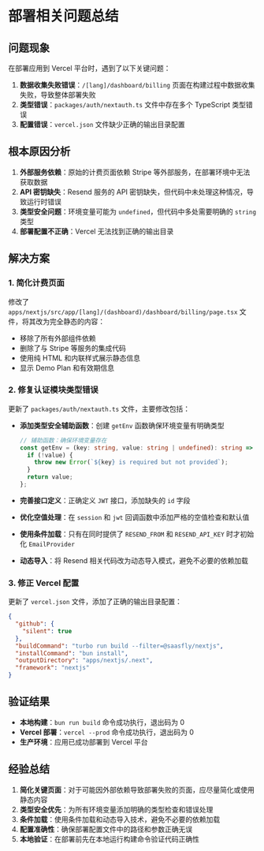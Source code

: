 # 部署相关问题总结

## 问题现象

在部署应用到 Vercel 平台时，遇到了以下关键问题：

1. **数据收集失败错误**：`/[lang]/dashboard/billing` 页面在构建过程中数据收集失败，导致整体部署失败
2. **类型错误**：`packages/auth/nextauth.ts` 文件中存在多个 TypeScript 类型错误
3. **配置错误**：`vercel.json` 文件缺少正确的输出目录配置

## 根本原因分析

1. **外部服务依赖**：原始的计费页面依赖 Stripe 等外部服务，在部署环境中无法获取数据
2. **API 密钥缺失**：Resend 服务的 API 密钥缺失，但代码中未处理这种情况，导致运行时错误
3. **类型安全问题**：环境变量可能为 `undefined`，但代码中多处需要明确的 `string` 类型
4. **部署配置不正确**：Vercel 无法找到正确的输出目录

## 解决方案

### 1. 简化计费页面

修改了 `apps/nextjs/src/app/[lang]/(dashboard)/dashboard/billing/page.tsx` 文件，将其改为完全静态的内容：
- 移除了所有外部组件依赖
- 删除了与 Stripe 等服务的集成代码
- 使用纯 HTML 和内联样式展示静态信息
- 显示 Demo Plan 和有效期信息

### 2. 修复认证模块类型错误

更新了 `packages/auth/nextauth.ts` 文件，主要修改包括：

- **添加类型安全辅助函数**：创建 `getEnv` 函数确保环境变量有明确类型
  ```typescript
  // 辅助函数：确保环境变量存在
  const getEnv = (key: string, value: string | undefined): string => {
    if (!value) {
      throw new Error(`${key} is required but not provided`);
    }
    return value;
  };
  ```

- **完善接口定义**：正确定义 `JWT` 接口，添加缺失的 `id` 字段

- **优化空值处理**：在 `session` 和 `jwt` 回调函数中添加严格的空值检查和默认值

- **使用条件加载**：只有在同时提供了 `RESEND_FROM` 和 `RESEND_API_KEY` 时才初始化 `EmailProvider`

- **动态导入**：将 Resend 相关代码改为动态导入模式，避免不必要的依赖加载

### 3. 修正 Vercel 配置

更新了 `vercel.json` 文件，添加了正确的输出目录配置：
```json
{
  "github": {
    "silent": true
  },
  "buildCommand": "turbo run build --filter=@saasfly/nextjs",
  "installCommand": "bun install",
  "outputDirectory": "apps/nextjs/.next",
  "framework": "nextjs"
}
```

## 验证结果

- **本地构建**：`bun run build` 命令成功执行，退出码为 0
- **Vercel 部署**：`vercel --prod` 命令成功执行，退出码为 0
- **生产环境**：应用已成功部署到 Vercel 平台

## 经验总结

1. **简化关键页面**：对于可能因外部依赖导致部署失败的页面，应尽量简化或使用静态内容
2. **类型安全优先**：为所有环境变量添加明确的类型检查和错误处理
3. **条件加载**：使用条件加载和动态导入技术，避免不必要的依赖加载
4. **配置准确性**：确保部署配置文件中的路径和参数正确无误
5. **本地验证**：在部署前先在本地运行构建命令验证代码正确性